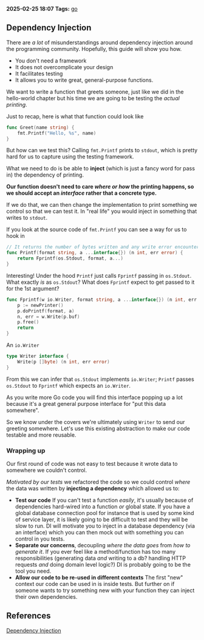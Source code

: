**2025-02-25 18:07**
**Tags:** [go](../3%20-%20indexes/go.md)

## Dependency Injection
There are *a lot* of misunderstandings around dependency injection around the programming community. Hopefully, this guide will show you how.
- You don't need a framework
- It does not overcomplicate your design
- It facilitates testing
- It allows you to write great, general-purpose functions.

We want to write a function that greets someone, just like we did in the hello-world chapter but his time we are going to be testing the *actual printing*.

Just to recap, here is what that function could look like

```go
func Greet(name string) {
	fmt.Printf("Hello, %s", name)
}
```

But how can we test this? Calling `fmt.Printf` prints to `stdout`, which is pretty hard for us to capture using the testing framework.

What we need to do is be able to **inject** (which is just a fancy word for pass in) the dependency of printing.

**Our function doesn't need to care *where or how* the printing happens, so we should accept an *interface* rather that a concrete type.**

If we do that, we can then change the implementation to print something we control so that we can test it. In "real life" you would inject in something that writes to `stdout`.

If you look at the source code of `fmt.Printf` you can see a way for us to hook in

```go
// It returns the number of bytes written and any write error encountered.
func Printf(format string, a ...interface{}) (n int, err error) {
	return Fprintf(os.Stdout, format, a...)
}
```

Interesting! Under the hood `Printf` just calls `Fprintf` passing in `os.Stdout`.
What exactly *is* as `os.Stdout`? What does `Fprintf` expect to get passed to it for the 1st argument?

```go
func Fprintf(w io.Writer, format string, a ...interface{}) (n int, err error) {
	p := newPrinter()
	p.doPrintf(format, a)
	n, err = w.Write(p.buf)
	p.free()
	return
}
```

An `io.Writer`

```go
type Writer interface {
	Write(p []byte) (n int, err error)
}
```

From this we can infer that `os.Stdout` implements `io.Writer`; `Printf` passes `os.Stdout` to `Fprintf` which expects an `io.Writer`.

As you write more Go code you will find this interface popping up a lot because it's a great general purpose interface for "put this data somewhere".

So we know under the covers we're ultimately using `Writer` to send our greeting somewhere. Let's use this existing abstraction to make our code testable and more reusable.

### Wrapping up
Our first round of code was not easy to test because it wrote data to somewhere we couldn't control.

*Motivated by our tests* we refactored the code so we could control *where* the data was written by **injecting a dependency** which allowed us to:
- **Test our code** If you can't test a function *easily*, it's usually because of dependencies hard-wired into a function *or* global state. If you have a global database connection pool for instance that is used by some kind of service layer, it is likely going to be difficult to test and they will be slow to run. DI will motivate you to inject in a database dependency (via an interface) which you can then mock out with something you can control in you tests.
- **Separate our concerns**, decoupling *where the data goes* from *how to generate it*. If you ever feel like a method/function has too many responsibilities (generating data *and* writing to a db? handling HTTP requests *and* doing domain level logic?) DI is probably going to be the tool you need.
- **Allow our code to be re-used in different contexts** The first "new" context our code can be used in is inside tests. But further on if someone wants to try something new with your function they can inject their own dependencies.


## References
[Dependency Injection](https://quii.gitbook.io/learn-go-with-tests/go-fundamentals/dependency-injection)